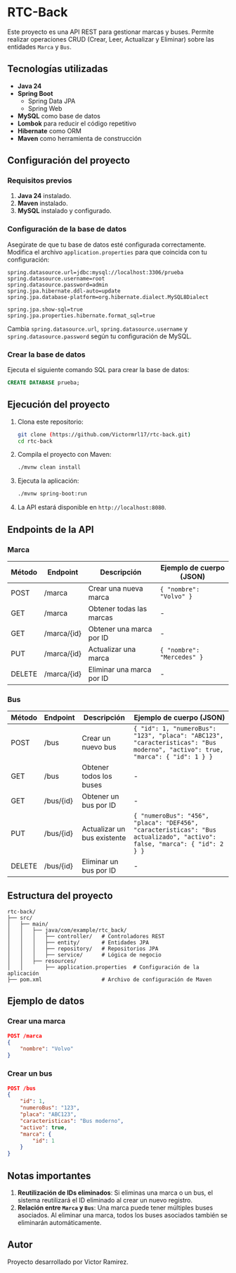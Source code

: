 
# RTC-Back

Este proyecto es una API REST para gestionar marcas y buses. Permite realizar operaciones CRUD (Crear, Leer, Actualizar y Eliminar) sobre las entidades `Marca` y `Bus`.

## Tecnologías utilizadas

- **Java 24**
- **Spring Boot**
  - Spring Data JPA
  - Spring Web
- **MySQL** como base de datos
- **Lombok** para reducir el código repetitivo
- **Hibernate** como ORM
- **Maven** como herramienta de construcción

## Configuración del proyecto

### Requisitos previos

1. **Java 24** instalado.
2. **Maven** instalado.
3. **MySQL** instalado y configurado.

### Configuración de la base de datos

Asegúrate de que tu base de datos esté configurada correctamente. Modifica el archivo `application.properties` para que coincida con tu configuración:

```
spring.datasource.url=jdbc:mysql://localhost:3306/prueba
spring.datasource.username=root
spring.datasource.password=admin
spring.jpa.hibernate.ddl-auto=update
spring.jpa.database-platform=org.hibernate.dialect.MySQL8Dialect

spring.jpa.show-sql=true
spring.jpa.properties.hibernate.format_sql=true
```

Cambia `spring.datasource.url`, `spring.datasource.username` y `spring.datasource.password` según tu configuración de MySQL.

### Crear la base de datos

Ejecuta el siguiente comando SQL para crear la base de datos:

```sql
CREATE DATABASE prueba;
```

## Ejecución del proyecto

1. Clona este repositorio:
    ```bash
    git clone (https://github.com/Victormrl17/rtc-back.git)
    cd rtc-back
    ```
2. Compila el proyecto con Maven:
    ```bash
    ./mvnw clean install 
    ```
3. Ejecuta la aplicación:
    ```bash
    ./mvnw spring-boot:run
    ```
4. La API estará disponible en `http://localhost:8080`.

## Endpoints de la API

### Marca

| Método | Endpoint     | Descripción                  | Ejemplo de cuerpo (JSON)         |
|--------|--------------|------------------------------|----------------------------------|
| POST   | /marca       | Crear una nueva marca        | `{ "nombre": "Volvo" }`          |
| GET    | /marca       | Obtener todas las marcas     | -                                |
| GET    | /marca/{id}  | Obtener una marca por ID     | -                                |
| PUT    | /marca/{id}  | Actualizar una marca         | `{ "nombre": "Mercedes" }`       |
| DELETE | /marca/{id}  | Eliminar una marca por ID    | -                                |

### Bus

| Método | Endpoint    | Descripción                  | Ejemplo de cuerpo (JSON)         |
|--------|-------------|------------------------------|----------------------------------|
| POST   | /bus        | Crear un nuevo bus           | `{ "id": 1, "numeroBus": "123", "placa": "ABC123", "caracteristicas": "Bus moderno", "activo": true, "marca": { "id": 1 } }` |
| GET    | /bus        | Obtener todos los buses      | -                                |
| GET    | /bus/{id}   | Obtener un bus por ID        | -                                |
| PUT    | /bus/{id}   | Actualizar un bus existente  | `{ "numeroBus": "456", "placa": "DEF456", "caracteristicas": "Bus actualizado", "activo": false, "marca": { "id": 2 } }` |
| DELETE | /bus/{id}   | Eliminar un bus por ID       | -                                |

## Estructura del proyecto

```
rtc-back/
├── src/
│   ├── main/
│   │   ├── java/com/example/rtc_back/
│   │   │   ├── controller/   # Controladores REST
│   │   │   ├── entity/       # Entidades JPA
│   │   │   ├── repository/   # Repositorios JPA
│   │   │   ├── service/      # Lógica de negocio
│   │   ├── resources/
│   │       ├── application.properties  # Configuración de la aplicación
├── pom.xml                   # Archivo de configuración de Maven
```

## Ejemplo de datos

### Crear una marca

```json
POST /marca
{
    "nombre": "Volvo"
}
```

### Crear un bus

```json
POST /bus
{
    "id": 1,
    "numeroBus": "123",
    "placa": "ABC123",
    "caracteristicas": "Bus moderno",
    "activo": true,
    "marca": {
        "id": 1
    }
}
```

## Notas importantes

1. **Reutilización de IDs eliminados**: Si eliminas una marca o un bus, el sistema reutilizará el ID eliminado al crear un nuevo registro.
2. **Relación entre `Marca` y `Bus`**: Una marca puede tener múltiples buses asociados. Al eliminar una marca, todos los buses asociados también se eliminarán automáticamente.

## Autor

Proyecto desarrollado por Victor Ramirez.
